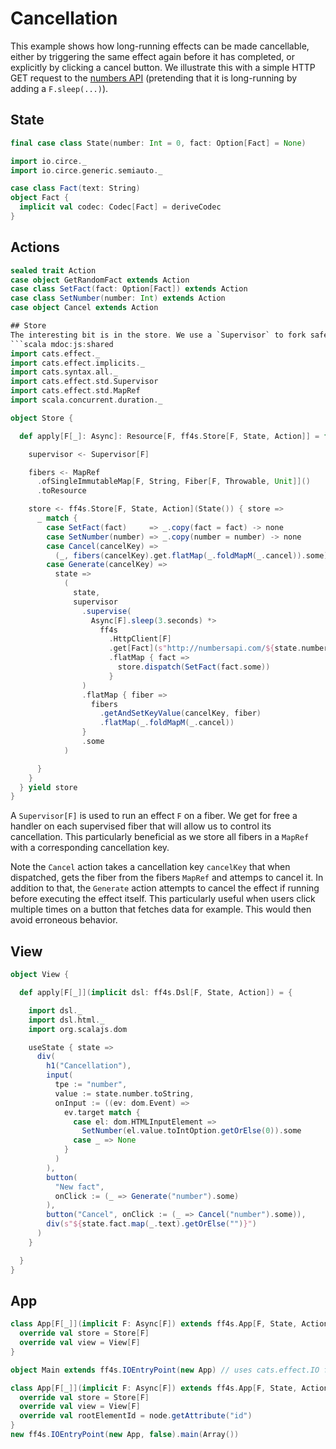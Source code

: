 # Cancellation

This example shows how long-running effects can be made cancellable, either by triggering the same effect again before it has completed, or explicitly by clicking a cancel button. We illustrate this with a simple HTTP GET request to the [numbers API](http://numbersapi.com/) (pretending that it is long-running by adding a `F.sleep(...)`).

## State

```scala mdoc:js:shared
final case class State(number: Int = 0, fact: Option[Fact] = None)
```

```scala mdoc:js:shared
import io.circe._
import io.circe.generic.semiauto._

case class Fact(text: String)
object Fact {
  implicit val codec: Codec[Fact] = deriveCodec
}
```

## Actions

```scala mdoc:js:shared
sealed trait Action
case object GetRandomFact extends Action
case class SetFact(fact: Option[Fact]) extends Action
case class SetNumber(number: Int) extends Action
case object Cancel extends Action

## Store
The interesting bit is in the store. We use a `Supervisor` to fork safely the long-running effect on a new fiber. The fiber of the running effect is held in a `Ref`, where we can retrieve it for cancellation at any time.
```scala mdoc:js:shared
import cats.effect._
import cats.effect.implicits._
import cats.syntax.all._
import cats.effect.std.Supervisor
import cats.effect.std.MapRef
import scala.concurrent.duration._

object Store {

  def apply[F[_]: Async]: Resource[F, ff4s.Store[F, State, Action]] = for {

    supervisor <- Supervisor[F]

    fibers <- MapRef
      .ofSingleImmutableMap[F, String, Fiber[F, Throwable, Unit]]()
      .toResource

    store <- ff4s.Store[F, State, Action](State()) { store =>
      _ match {
        case SetFact(fact)     => _.copy(fact = fact) -> none
        case SetNumber(number) => _.copy(number = number) -> none
        case Cancel(cancelKey) =>
          (_, fibers(cancelKey).get.flatMap(_.foldMapM(_.cancel)).some)
        case Generate(cancelKey) =>
          state =>
            (
              state,
              supervisor
                .supervise(
                  Async[F].sleep(3.seconds) *>
                    ff4s
                      .HttpClient[F]
                      .get[Fact](s"http://numbersapi.com/${state.number}?json")
                      .flatMap { fact =>
                        store.dispatch(SetFact(fact.some))
                      }
                )
                .flatMap { fiber =>
                  fibers
                    .getAndSetKeyValue(cancelKey, fiber)
                    .flatMap(_.foldMapM(_.cancel))
                }
                .some
            )

      }
    }
  } yield store
}
```

A `Supervisor[F]` is used to run an effect `F` on a fiber. We get for free a handler on each supervised fiber that will allow us to control
its cancellation. This particularly beneficial as we store all fibers in a `MapRef` with a corresponding cancellation key.

Note the `Cancel` action takes a cancellation key `cancelKey` that when dispatched, gets the fiber from the fibers `MapRef` and attemps to cancel it.
In addition to that, the `Generate` action attempts to cancel the effect if running before executing the effect itself. This particularly useful when users
click multiple times on a button that fetches data for example. This would then avoid erroneous behavior.

## View

```scala mdoc:js:shared
object View {

  def apply[F[_]](implicit dsl: ff4s.Dsl[F, State, Action]) = {

    import dsl._
    import dsl.html._
    import org.scalajs.dom

    useState { state =>
      div(
        h1("Cancellation"),
        input(
          tpe := "number",
          value := state.number.toString,
          onInput := ((ev: dom.Event) =>
            ev.target match {
              case el: dom.HTMLInputElement =>
                SetNumber(el.value.toIntOption.getOrElse(0)).some
              case _ => None
            }
          )
        ),
        button(
          "New fact",
          onClick := (_ => Generate("number").some)
        ),
        button("Cancel", onClick := (_ => Cancel("number").some)),
        div(s"${state.fact.map(_.text).getOrElse("")}")
      )
    }

  }
}
```

## App

```scala mdoc:js:compile-only
class App[F[_]](implicit F: Async[F]) extends ff4s.App[F, State, Action] {
  override val store = Store[F]
  override val view = View[F]
}

object Main extends ff4s.IOEntryPoint(new App) // uses cats.effect.IO for F
```

```scala mdoc:js:invisible
class App[F[_]](implicit F: Async[F]) extends ff4s.App[F, State, Action] {
  override val store = Store[F]
  override val view = View[F]
  override val rootElementId = node.getAttribute("id")
}
new ff4s.IOEntryPoint(new App, false).main(Array())
```
